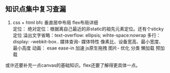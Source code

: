 ## 知识点集中复习查漏
1. css + html
bfc
垂直居中布局
flex布局详细  
定位： 绝对定位：根据离自己最近的非static的祖先元素定位。还有个sticky定位
溢出文字省略：text-overflow: ellipsis;  wihte-space:nowrap
多行：  display: -webkit-box..
媒体查询- 媒体特性  像素比、设备宽高、最小宽度、最小高度
动画： esae ease-in 加速
js原生拖拽
图片- 优化 分类  懒加载 预加载

或许还要补充一点canvas的基础知识。flex还要了解得更具体一点。